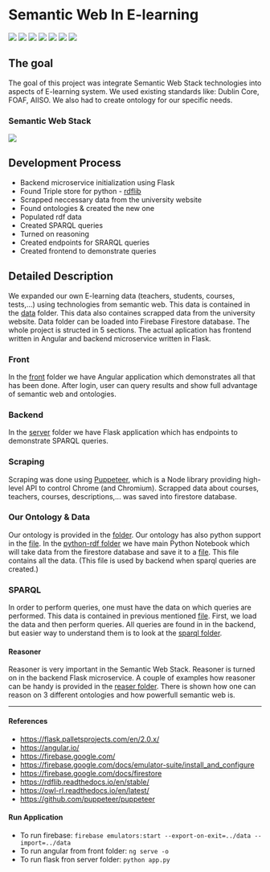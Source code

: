 # Semantic Web In E-learning
![](https://img.shields.io/badge/Firebase-FFCA28?style=for-the-badge&logo=firebase&logoColor=white)
![](https://img.shields.io/badge/Python-14354C?style=for-the-badge&logo=python&logoColor=white)
![](https://img.shields.io/badge/Flask-000000?style=for-the-badge&logo=flask&logoColor=white)
![](https://img.shields.io/badge/Node.js-43853D?style=for-the-badge&logo=node.js&logoColor=white)
![](https://img.shields.io/badge/TypeScript-007ACC?style=for-the-badge&logo=typescript&logoColor=white)
![](https://img.shields.io/badge/%20-Puppeteer-40B5A4?style=for-the-badge&logo=Puppeteer&logoColor=white)
![](https://img.shields.io/badge/Angular-E23237?style=for-the-badge&logo=angular&logoColor=white)

## The goal 
The goal of this project was integrate Semantic Web Stack technologies into aspects of E-learning system. We used existing standards like: Dublin Core, FOAF, AIISO. 
We also had to create ontology for our specific needs.

### Semantic Web Stack
<img src='https://upload.wikimedia.org/wikipedia/commons/thumb/f/f7/Semantic_web_stack.svg/405px-Semantic_web_stack.svg.png'/>

## Development Process
- Backend microservice initialization using Flask
- Found Triple store for python -  [rdflib](https://github.com/RDFLib/rdflib)
- Scrapped neccessary data from the university website
- Found ontologies & created the new one
- Populated rdf data
- Created SPARQL queries
- Turned on reasoning
- Created endpoints for SRARQL queries
- Created frontend to demonstrate queries

## Detailed Description
We expanded our own E-learning data (teachers, students, courses, tests,...) using technologies from semantic web. This data is contained in the [data](./data) folder. This data also containes scrapped data from the university website. Data folder can be loaded into Firebase Firestore database.
The whole project is structed in 5 sections.
The actual aplication has frontend written in Angular and backend microservice written in Flask.

### Front
In the [front](./front) folder we have Angular application which demonstrates all that has been done. After login, user can query results and show full advantage of semantic web and ontologies. 

### Backend
In the [server](./server) folder we have Flask application which has endpoints to demonstrate SPARQL queries.

### Scraping
Scraping was done using [Puppeteer](https://github.com/puppeteer/puppeteer), which is a Node library providing high-level API to control Chrome (and Chromium). Scrapped data about courses, teachers, courses, descriptions,... was saved into firestore database.

### Our Ontology & Data
Our ontology is provided in the [folder](./ontologije). Our ontology has also python support in the [file](./python-rdf/Uni.py). In the [python-rdf folder](./python-rdf) we have main Python Notebook which will take data from the firestore database and save it to a [file](./python-rdf/uni.ttl). This file contains all the data. (This file is used by backend when sparql queries are created.) 

### SPARQL
In order to perform queries, one must have the data on which queries are performed. This data is contained in previous mentioned [file](./python-rdf/uni.ttl). 
First, we load the data and then perform queries. All queries are found in in the backend, but easier way to understand them is to look at the [sparql folder](./python-rdf/sparql).

#### Reasoner
Reasoner is very important in the Semantic Web Stack. Reasoner is turned on in the backend Flask microservice. A couple of examples how reasoner can be handy is provided in the [reaser folder](./python-rdf/reasoner). There is shown how one can reason on 3 different ontologies and how powerfull semantic web is.

<hr>

#### References
- https://flask.palletsprojects.com/en/2.0.x/
- https://angular.io/
- https://firebase.google.com/
- https://firebase.google.com/docs/emulator-suite/install_and_configure
- https://firebase.google.com/docs/firestore
- https://rdflib.readthedocs.io/en/stable/
- https://owl-rl.readthedocs.io/en/latest/
- https://github.com/puppeteer/puppeteer

#### Run Application
- To run firebase: `firebase emulators:start --export-on-exit=../data --import=../data`
- To run angular from front folder: `ng serve -o`
- To run flask fron server folder: `python app.py` 